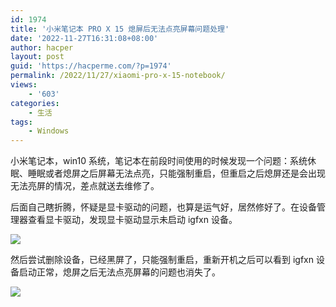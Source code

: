 ```yaml
---
id: 1974
title: '小米笔记本 PRO X 15 熄屏后无法点亮屏幕问题处理'
date: '2022-11-27T16:31:08+08:00'
author: hacper
layout: post
guid: 'https://hacperme.com/?p=1974'
permalink: /2022/11/27/xiaomi-pro-x-15-notebook/
views:
    - '603'
categories:
    - 生活
tags:
    - Windows
---
```


小米笔记本，win10 系统，笔记本在前段时间使用的时候发现一个问题：系统休眠、睡眠或者熄屏之后屏幕无法点亮，只能强制重启，但重启之后熄屏还是会出现无法亮屏的情况，差点就送去维修了。

后面自己瞎折腾，怀疑是显卡驱动的问题，也算是运气好，居然修好了。在设备管理器查看显卡驱动，发现显卡驱动显示未启动 igfxn 设备。

![](https://cdn.staticaly.com/gh/hacperme/picx_hosting@master/20210507/1.2ifq8fzpiuw0.png)

然后尝试删除设备，已经黑屏了，只能强制重启，重新开机之后可以看到 igfxn 设备启动正常，熄屏之后无法点亮屏幕的问题也消失了。

![](https://cdn.staticaly.com/gh/hacperme/picx_hosting@master/20210507/2.2h5jrnqhska0.png)